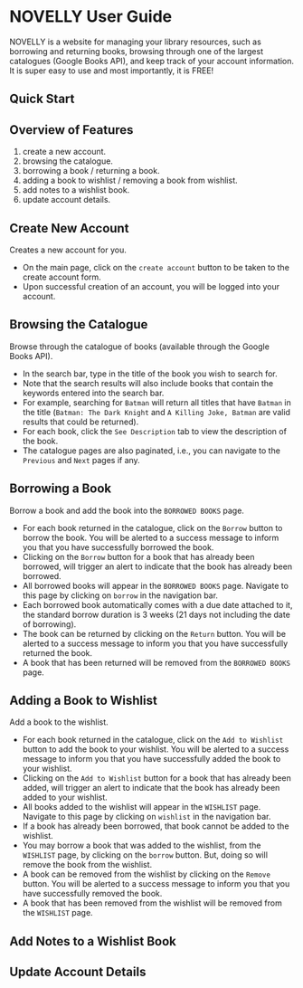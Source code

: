 # NOVELLY User Guide
NOVELLY is a website for managing your library resources, such as borrowing and returning books, browsing through one of the largest catalogues (Google Books API), and keep track of your account information. It is super easy to use and most importantly, it is FREE!

## Quick Start

## Overview of Features
1. create a new account.
2. browsing the catalogue.
3. borrowing a book / returning a book.
4. adding a book to wishlist / removing a book from wishlist.
5. add notes to a wishlist book.
6. update account details.

## Create New Account
Creates a new account for you.  
- On the main page, click on the `create account` button to be taken to the create account form.  
- Upon successful creation of an account, you will be logged into your account.

## Browsing the Catalogue
Browse through the catalogue of books (available through the Google Books API).  
- In the search bar, type in the title of the book you wish to search for.  
- Note that the search results will also include books that contain the keywords entered into the search bar.  
- For example, searching for `Batman` will return all titles that have `Batman` in the title (`Batman: The Dark Knight` and `A Killing Joke, Batman` are valid results that could be returned).  
- For each book, click the `See Description` tab to view the description of the book.
- The catalogue pages are also paginated, i.e., you can navigate to the `Previous` and `Next` pages if any.

## Borrowing a Book
Borrow a book and add the book into the `BORROWED BOOKS` page.  
- For each book returned in the catalogue, click on the `Borrow` button to borrow the book. You will be alerted to a success message to inform you that you have successfully borrowed the book.  
- Clicking on the `Borrow` button for a book that has already been borrowed, will trigger an alert to indicate that the book has already been borrowed.
- All borrowed books will appear in the `BORROWED BOOKS` page. Navigate to this page by clicking on `borrow` in the navigation bar.  
- Each borrowed book automatically comes with a due date attached to it, the standard borrow duration is 3 weeks (21 days not including the date of borrowing).
- The book can be returned by clicking on the `Return` button. You will be alerted to a success message to inform you that you have successfully returned the book.
- A book that has been returned will be removed from the `BORROWED BOOKS` page.

## Adding a Book to Wishlist
Add a book to the wishlist.  
- For each book returned in the catalogue, click on the `Add to Wishlist` button to add the book to your wishlist. You will be alerted to a success message to inform you that you have successfully added the book to your wishlist.  
- Clicking on the `Add to Wishlist` button for a book that has already been added, will trigger an alert to indicate that the book has already been added to your wishlist.  
- All books added to the wishlist will appear in the `WISHLIST` page. Navigate to this page by clicking on `wishlist` in the navigation bar. 
- If a book has already been borrowed, that book cannot be added to the wishlist.
- You may borrow a book that was added to the wishlist, from the `WISHLIST` page, by clicking on the `borrow` button. But, doing so will remove the book from the wishlist.  
- A book can be removed from the wishlist by clicking on the `Remove` button. You will be alerted to a success message to inform you that you have successfully removed the book.  
- A book that has been removed from the wishlist will be removed from the `WISHLIST` page.

## Add Notes to a Wishlist Book

## Update Account Details
